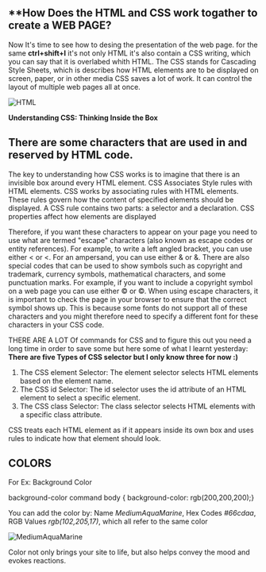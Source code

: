 ## **How Does the HTML and CSS work togather to create a WEB PAGE?

Now It's time to see how to desing the presentation of the web page.
for the same **ctrl+shift+I** it's not only HTML it's also contain a CSS writing, which you can say that it is overlabed whith HTML. 
The CSS stands for Cascading Style Sheets, which is describes how HTML elements are to be displayed on screen, paper, or in other media
CSS saves a lot of work. It can control the layout of multiple web pages all at once.

![HTML](https://encrypted-tbn0.gstatic.com/images?q=tbn:ANd9GcSjkh1y-kZ6205TKw-aDR6rAN6RLnjIkbwdDA&usqp=CAU)

**Understanding CSS: Thinking Inside the Box**
## **There are some characters that are used in and reserved by HTML code**.
The key to understanding how CSS works is to imagine that there is an invisible box around every HTML element. CSS Associates Style rules with HTML elements.
CSS works by associating rules with HTML elements. These rules govern how the content of specified elements should be displayed. 
A CSS rule contains two parts: a selector and a declaration. CSS properties affect how elements are displayed

Therefore, if you want these characters to appear on your page you need to use what are termed "escape" characters (also known as escape codes or entity references). For example, to write a left angled bracket, you can use either &lt; or &#60;. For an ampersand, you can use either &amp; or &#38;.
There are also special codes that can be used to show symbols such as copyright and trademark, currency symbols, mathematical characters, and some punctuation marks. For example, if you want to include a copyright symbol on a web page you can use either &copy; or &#169;.
When using escape characters, it is important to check the page in your browser to ensure that the correct symbol shows up. 
This is because some fonts do not support all of these characters and you might therefore need to specify a different font for these characters in your CSS code.

THERE ARE A LOT Of commands for CSS and to figure this out you need a long time in order to save some but here some of what I learnt yesterday:
**There are five Types of CSS selector but I only know three for now :)**
1. The CSS element Selector: The element selector selects HTML elements based on the element name.
2. The CSS id Selector: The id selector uses the id attribute of an HTML element to select a specific element.
3. The CSS class Selector: The class selector selects HTML elements with a specific class attribute.

CSS treats each HTML element as if it appears inside its own box and uses rules to indicate how that element should look.
## **COLORS**

For Ex: Background Color

background-color command
body {
background-color: rgb(200,200,200);}

You can add the color by: Name *MediumAquaMarine*, Hex Codes *#66cdaa*, RGB Values *rgb(102,205,17)*, which all refer to the same color 

![MediumAquaMarine](https://www.colorhexa.com/66ddaa.png)

Color not only brings your site to life, but also helps convey the mood and evokes reactions.


